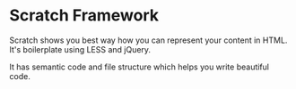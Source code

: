 Scratch Framework
=========

Scratch shows you best way how you can represent your content in HTML. It's boilerplate using LESS and jQuery.

It has semantic code and file structure which helps you write beautiful code.
